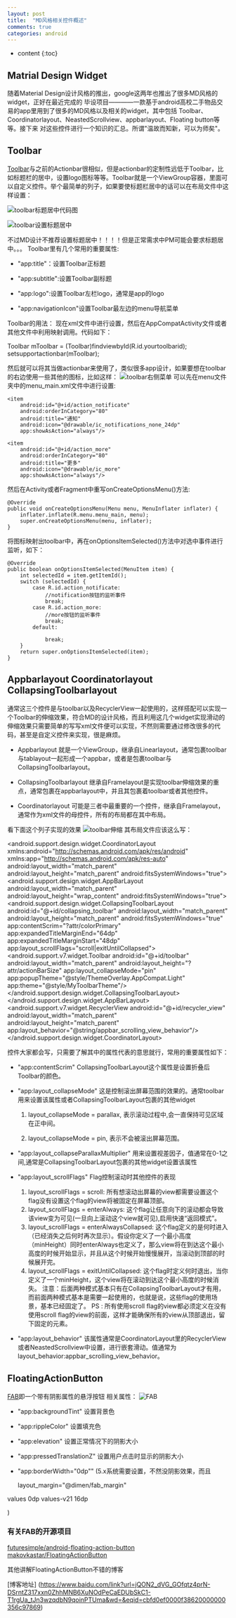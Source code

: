 ```yaml
---
layout: post
title:  "MD风格相关控件概述"
comments: true
categories: android
---
```


* content
{:toc}

## Matrial Design Widget

随着Material Design设计风格的推出，google这两年也推出了很多MD风格的widget，正好在最近完成的
毕设项目————一款基于android高校二手物品交易的app里用到了很多的MD风格以及相关的widget，其中包括
Toolbar、Coordinatorlayout、NeastedScrollview、appbarlayout、Floating button等等。接下来
对这些控件进行一个知识的汇总。所谓"温故而知新，可以为师矣"。

## Toolbar

[Toolbar](http://developer.android.com/intl/zh-cn/reference/android/support/v7/widget/Toolbar.html)与之前的Actionbar很相似，但是actionbar的定制性远低于Toolbar，比如标题栏的居中，设置logo图标等等。Toolbar就是一个ViewGroup容器，里面可以自定义控件。举个最简单的列子，如果要使标题栏居中的话可以在布局文件中这样设置：

![toolbar标题居中代码图](https://raw.githubusercontent.com/wwfighting/BlogPic/master/Pictures/toolbar_title_code.png)

![toolbar设置标题居中](https://raw.githubusercontent.com/wwfighting/BlogPic/master/Pictures/toolbar_center_title.png)

不过MD设计不推荐设置标题居中！！！！但是正常需求中PM可能会要求标题居中。。。
Toolbar里有几个常用的重要属性:

* "app:title"：设置Toolbar正标题

* "app:subtitle":设置Toolbar副标题

* "app:logo":设置Toolbar左栏logo，通常是app的logo

* "app:navigationIcon"设置Toolbar最左边的menu导航菜单

Toolbar的用法：
现在xml文件中进行设置，然后在AppCompatActivity文件或者其他文件中利用映射调用。代码如下：

  Toolbar mToolbar = (Toolbar)findviewbyId(R.id.yourtoolbarid);
  setsupportactionbar(mToolbar);

然后就可以将其当做actionbar来使用了，类似很多app设计，如果要想在toolbar的右边使用一些其他的图标，比如这样：
![toolbar右侧菜单](https://raw.githubusercontent.com/wwfighting/BlogPic/master/Pictures/toolbar_menu.png)
可以先在menu文件夹中的menu_main.xml文件中进行设置:

    <item
        android:id="@+id/action_notificate"
        android:orderInCategory="80"
        android:title="通知"
        android:icon="@drawable/ic_notifications_none_24dp"
        app:showAsAction="always"/>

    <item
        android:id="@+id/action_more"
        android:orderInCategory="80"
        android:title="更多"
        android:icon="@drawable/ic_more"
        app:showAsAction="always"/>

然后在Activity或者Fragment中重写onCreateOptionsMenu()方法:

    @Override
    public void onCreateOptionsMenu(Menu menu, MenuInflater inflater) {
        inflater.inflate(R.menu.menu_main, menu);
        super.onCreateOptionsMenu(menu, inflater);
    }

将图标映射出toolbar中，再在onOptionsItemSelected()方法中对选中事件进行监听，如下：

    @Override
    public boolean onOptionsItemSelected(MenuItem item) {
        int selectedId = item.getItemId();
        switch (selectedId) {
            case R.id.action_notificate:
                //notification按钮的监听事件
                break;
            case R.id.action_more:
                //more按钮的监听事件
                break;
            default:

                break;
        }
        return super.onOptionsItemSelected(item);
    }

## Appbarlayout Coordinatorlayout CollapsingToolbarlayout

通常这三个控件是与toolbar以及RecyclerView一起使用的，这样搭配可以实现一个Toolbar的伸缩效果，符合MD的设计风格，而且利用这几个widget实现滑动的伸缩效果只需要简单的写写xml文件便可以实现，不然则需要通过修改很多的代码，甚至是自定义控件来实现，很是麻烦。

* Appbarlayout 就是一个ViewGroup，继承自Linearlayout，通常包裹toolbar与tablayout一起形成一个appbar，或者是包裹toolbar与CollapsingToolbarlayout。

* CollapsingToolbarlayout 继承自Framelayout是实现toolbar伸缩效果的重点，通常包裹在appbarlayout中，并且其包裹着toolbar或者其他控件。

* Coordinatorlayout 可能是三者中最重要的一个控件，继承自Framelayout，通常作为xml文件的母控件，所有的布局都在其中布局。

看下面这个列子实现的效果
![toolbar伸缩](http://img1.tuicool.com/m6bqA3.gif!web)
其布局文件应该这么写：

<?xml version="1.0" encoding="utf-8"?>
<android.support.design.widget.CoordinatorLayout
xmlns:android="http://schemas.android.com/apk/res/android"
xmlns:app="http://schemas.android.com/apk/res-auto"
android:layout_width="match_parent"
android:layout_height="match_parent"
android:fitsSystemWindows="true">
<android.support.design.widget.AppBarLayout
  android:layout_width="match_parent"
  android:layout_height="wrap_content"
  android:fitsSystemWindows="true">
  <android.support.design.widget.CollapsingToolbarLayout
    android:id="@+id/collapsing_toolbar"
    android:layout_width="match_parent"
    android:layout_height="match_parent"
    android:fitsSystemWindows="true"
    app:contentScrim="?attr/colorPrimary"
    app:expandedTitleMarginEnd="64dp"
    app:expandedTitleMarginStart="48dp"
    app:layout_scrollFlags="scroll|exitUntilCollapsed">
    <ImageView
      android:id="@+id/backdrop"
      android:layout_width="match_parent"
      android:layout_height="match_parent"
      android:fitsSystemWindows="true"
      app:layout_collapseMode="parallax"
      android:scaleType="centerCrop"
      android:src="@drawable/mu"
      android:transitionName="mu"/>
    <android.support.v7.widget.Toolbar
      android:id="@+id/toolbar"
      android:layout_width="match_parent"
      android:layout_height="?attr/actionBarSize"
      app:layout_collapseMode="pin"
      app:popupTheme="@style/ThemeOverlay.AppCompat.Light"
      app:theme="@style/MyToolbarTheme"/>
  </android.support.design.widget.CollapsingToolbarLayout>
</android.support.design.widget.AppBarLayout>
<android.support.v7.widget.RecyclerView
  android:id="@+id/recycler_view"
  android:layout_width="match_parent"
  android:layout_height="match_parent"
  app:layout_behavior="@string/appbar_scrolling_view_behavior"/>
</android.support.design.widget.CoordinatorLayout>

控件大家都会写，只需要了解其中的属性代表的意思就行，常用的重要属性如下：

* "app:contentScrim" CollapsingToolbarLayout这个属性是设置折叠后Toolbar的颜色。

* "app:layout_collapseMode"  这是控制滚出屏幕范围的效果的。通常toolbar用来设置该属性或者CollapsingToolbarLayout包裹的其他widget

  1) layout_collapseMode = parallax, 表示滚动过程中,会一直保持可见区域在正中间。

  2) layout_collapseMode = pin, 表示不会被滚出屏幕范围。

* "app:layout_collapseParallaxMultiplier" 用来设置视差因子，值通常在0-1之间,通常是CollapsingToolbarLayout包裹的其他widget设置该属性

* "app:layout_scrollFlags" Flag控制滚动时其他控件的表现

  1) layout_scrollFlags = scroll: 所有想滚动出屏幕的view都需要设置这个flag没有设置这个flag的view将被固定在屏幕顶部。
  2) layout_scrollFlags = enterAlways: 这个flag让任意向下的滚动都会导致该view变为可见(一旦向上滚动这个view就可见),启用快速“返回模式”。
  3) layout_scrollFlags = enterAlwaysCollapsed: 这个flag定义的是何时进入（已经消失之后何时再次显示）。假设你定义了一个最小高度（minHeight）同时enterAlways也定义了，那么view将在到达这个最小高度的时候开始显示，并且从这个时候开始慢慢展开，当滚动到顶部的时候展开完。
  4)  layout_scrollFlags = exitUntilCollapsed: 这个flag时定义何时退出，当你定义了一个minHeight，这个view将在滚动到达这个最小高度的时候消失。
  注意：后面两种模式基本只有在CollapsingToolbarLayout才有用，而前面两种模式基本是需要一起使用的，也就是说，这些flag的使用场景，基本已经固定了。
  PS : 所有使用scroll flag的view都必须定义在没有使用scroll flag的view的前面，这样才能确保所有的view从顶部退出，留下固定的元素。

* "app:layout_behavior" 该属性通常是CoordinatorLayout里的RecyclerView或者NeastedScrollview中设置，进行嵌套滑动。值通常为layout_behavior:appbar_scrolling_view_behavior。

## FloatingActionButton
[FAB](http://developer.android.com/intl/zh-cn/reference/android/support/design/widget/FloatingActionButton.html)即一个带有阴影属性的悬浮按钮
相关属性：
![FAB](http://img.blog.csdn.net/20150629094409924)

* "app:backgroundTint" 设置背景色
* "app:rippleColor" 设置填充色
* "app:elevation" 设置正常情况下的阴影大小
* "app:pressedTranslationZ" 设置用户点击时显示的阴影大小
* "app:borderWidth="0dp"" (5.x系统需要设置，不然没阴影效果，而且

  layout_margin="@dimen/fab_margin"

 values
 <dimen name="fab_margin">0dp</dimen>
values-v21
 <dimen name="fab_margin">16dp</dimen>

 )

### 有关FAB的开源项目

 [futuresimple/android-floating-action-button](https://github.com/futuresimple/android-floating-action-button)
 [makovkastar/FloatingActionButton](https://github.com/makovkastar/FloatingActionButton)

其他讲解FloatingActionButton不错的博客

[博客地址]
(https://www.baidu.com/link?url=jQON2_dVG_GOfqtz4prN-DSrntZ317xxn0ZhhMNB6XuNOdPeCaEDUbSkC1-T1rgUa_tJn3wzqdbN9qoinPTUma&wd=&eqid=cbfd0ef0000f38620000000356c97869)
